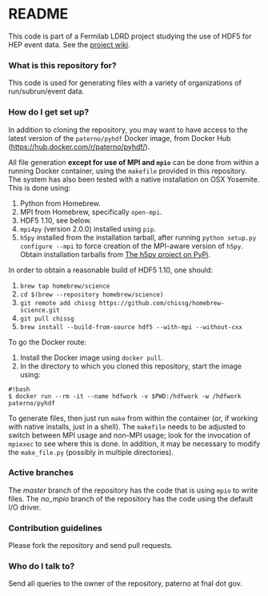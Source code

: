 # README #

This code is part of a Fermilab LDRD project studying the use of HDF5 for HEP event data. See the [project wiki](https://bitbucket.org/mpaterno/hdffilestructurestudy/wiki).

### What is this repository for? ###

This code is used for generating files with a variety of organizations of run/subrun/event data.

### How do I get set up? ###

In addition to cloning the repository, you may want to have access to the latest version of the `paterno/pyhdf` Docker image, from Docker Hub (https://hub.docker.com/r/paterno/pyhdf/).

All file generation **except for use of MPI and `mpio`** can be done from within a running Docker container, using the `makefile` provided in this repository. The system has also been tested with a native installation on OSX Yosemite. This is done using:

1. Python from Homebrew.
2. MPI from Homebrew, specifically `open-mpi`.
3. HDF5 1.10, see below.
4. `mpi4py` (version 2.0.0) installed using `pip`.
5. `h5py` installed from the installation tarball, after running `python setup.py configure --mpi` to force creation of the MPI-aware version of `h5py`. Obtain installation tarballs from [The h5py project on PyPi](https://pypi.python.org/pypi/h5py).

In order to obtain a reasonable build of HDF5 1.10, one should:

1. `brew tap homebrew/science`
2. `cd $(brew --repository homebrew/science)`
3. `git remote add chissg https://github.com/chissg/homebrew-science.git`
4. `git pull chissg` 
5. `brew install --build-from-source hdf5 --with-mpi --without-cxx`

To go the Docker route:

1. Install the Docker image using `docker pull`.
2. In the directory to which you cloned this repository, start the image using:  
```
#!bash
$ docker run --rm -it --name hdfwork -v $PWD:/hdfwork -w /hdfwork paterno/pyhdf
```  
To generate files, then just run `make` from within the container (or, if working with native installs, just in a shell). The `makefile` needs to be adjusted to switch between MPI usage and non-MPI usage; look for the invocation of `mpiexec` to see where this is done. In addition, it may be necessary to modify the `make_file.py` (possibly in multiple directories).

### Active branches

The *master* branch of the repository has the code that is using `mpio` to write files.
The *no_mpio* branch of the repository has the code using the default I/O driver.

### Contribution guidelines ###

Please fork the repository and send pull requests.

### Who do I talk to? ###

Send all queries to the owner of the repository, paterno at fnal dot gov.